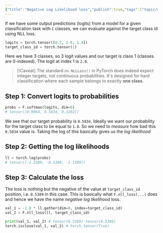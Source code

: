 ```yaml
---
{"title":"Negative Log Likelihood loss","publish":true,"tags":["topic/cross-entropy","topic/nll-loss","type/post"],"path":"4 RedBuffs/Negative Log Likelihood loss.md","permalink":"/4-red-buffs/negative-log-likelihood-loss/","PassFrontmatter":true}
---
```



If we have some output predictions (logits) from a model for a given classification task with `C` classes, we can evaluate against the target class id using NLL loss.
```python
logits = torch.tensor([0.2, 2.0, 1.4])
target_class_id = torch.tensor(1)
```
Here we have 3 classes, so 3 logit values and our target is class 1 (classes are 0-indexed). The logit at index 1 is `2.0`.

> [!Caveat]
> The standard `nn.NLLLoss()` in PyTorch does indeed expect integer targets, not continuous probabilities. It's designed for hard classification where each sample belongs to exactly **one class**.

## Step 1: Convert logits to probabilities
```python
probs = F.softmax(logits, dim=0)
# tensor([0.0964, 0.5834, 0.3202])
```
We see that our target probability is `0.5834`. Ideally we want our probability for the target class to be equal to `1.0`. So we need to *measure* how bad this `0.5834` value is. Taking the log of this basically gives us the *log likelihood*

## Step 2: Getting the log likelihoods
```python
ll = torch.log(probs)
# tensor([-2.3389, -0.5389, -1.1389])
```

## Step 3: Calculate the loss
The loss is nothing but the negative of the value at `target_class_id` position, i.e. `0.5389` in this case. This is basically what `F.nll_loss(...)` does and hence we have the name *negative log likelihood* loss.
```python
val_1 = -1.0 * ll.gather(dim=0, index=target_class_id)
val_2 = F.nll_loss(ll, target_class_id)

print(val_1, val_2) # tensor(0.5389) tensor(0.5389) 
torch.isclose(val_1, val_2) # torch.tensor(True)
```


<div class="bmac-script">
  <script type="text/javascript" src="https://cdnjs.buymeacoffee.com/1.0.0/button.prod.min.js" data-name="bmc-button" data-slug="ajkdrag" data-color="#dc143c" data-emoji="☕"  data-font="Cookie" data-text="Buy me a coffee" data-outline-color="#ffffff" data-font-color="#ffffff" data-coffee-color="#FFDD00" ></script>
</div>